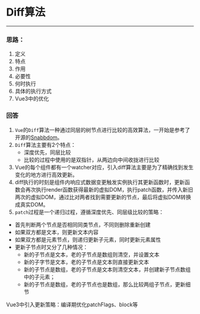 # Diff算法

------

### 思路：

1. 定义
2. 特点
3. 作用
4. 必要性
5. 何时执行
6. 具体的执行方式
7. Vue3中的优化

### 回答

1. `Vue`的`Diff`算法一种通过同层的树节点进行比较的高效算法，一开始是参考了开源的[Snabbdom](https://github.com/snabbdom/snabbdom)。
2. `Diff`算法主要有2个特点：
   - 深度优先，同层比较
   - 比较的过程中使用的是双指针，从两边向中间收拢进行比较
3. Vue的每个组件都有一个watcher对应，引入diff算法主要是为了精确找到发生变化的地方进行高效更新。
4. diff执行的时刻是组件内响应式数据变更触发实例执行其更新函数时，更新函数会再次执行render函数获得最新的虚拟DOM，执行patch函数，并传入新旧两次的虚拟DOM，通过比对两者找到需要更新的节点，最后将虚拟DOM转换成真实DOM。
5. `patch`过程是一个递归过程，遵循深度优先、同层级比较的策略：

- 首先判断两个节点是否相同同类节点，不同则删除重新创建
- 如果双方都是文本，则更新文本内容
- 如果双方都是元素节点，则递归更新子元素，同时更新元素属性
- 更新子节点时又分了几种情况：
  - 新的子节点是文本，老的子节点是数组则清空，并设置文本
  - 新的子字节是文本，老的子节点是文本则直接更新文本
  - 新的子节点是数组，老的子节点是文本则清空文本，并创建新子节点数组中的子元素；
  - 新的子节点是数组，老的子节点也是数组，那么比较两组子节点，更新细节

Vue3中引入更新策略：编译期优化patchFlags、block等


